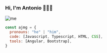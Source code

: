 ### Hi, I'm Antonio 👋🧑‍💻

![me](https://github.com/AJMG-95/AJMG-95/assets/73720092/6cc8c1e1-b9a9-4deb-96bd-342e603c7764)

```js
const ajmg = {
  pronouns: "he" | "him",
  code: [Javascript, Typescript, HTML, CSS],
  tools: [Angular, Bootstrap],
}
```
<!--
**AJMG-95/AJMG-95** is a ✨ _special_ ✨ repository because its `README.md` (this file) appears on your GitHub profile.

Here are some ideas to get you started:

- 🔭 I’m currently working on ...
- 🌱 I’m currently learning ...
- 👯 I’m looking to collaborate on ...
- 🤔 I’m looking for help with ...
- 💬 Ask me about ...
- 📫 How to reach me: ...
- 😄 Pronouns: ...
- ⚡ Fun fact: ...
-->
